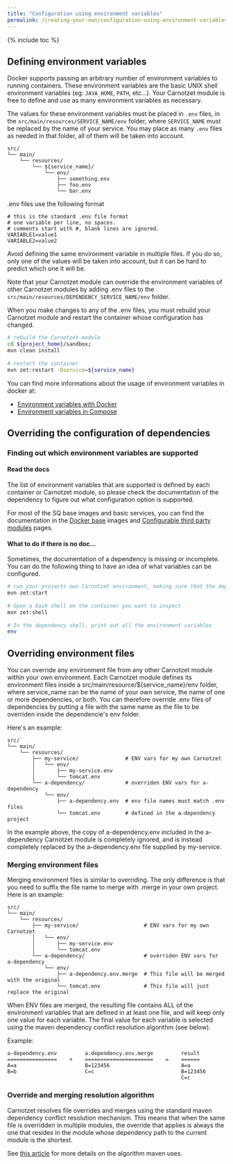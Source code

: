 ```yaml
---
title: "Configuration using environment variables"
permalink: /creating-your-own/configuration-using-environment-variables
---
```


{% include toc %}

## Defining environment variables

Docker supports passing an arbitrary number of environment variables to running containers. 
These environment variables are the basic UNIX shell environment variables (eg: `JAVA_HOME`, `PATH`, etc…). 
Your Carnotzet module is free to define and use as many environment variables as necessary.

The values for these environment variables must be placed in `.env` files, in the `src/main/resources/SERVICE_NAME/env` folder, where `SERVICE_NAME` must be replaced by the name of your service. 
You may place as many `.env` files as needed in that folder, all of them will be taken into account.

```
src/
└── main/
    └── resources/
        └── ${service_name}/
            └── env/
                ├── something.env
                ├── foo.env
                └── bar.env
```

.env files use the following format
```
# this is the standard .env file format
# one variable per line, no spaces.
# comments start with #, blank lines are ignored.
VARIABLE1=value1
VARIABLE2=value2
```

Avoid defining the same environment variable in multiple files. If you do so, only one of the values will be taken into account, but it can be hard to predict which one it will be.

Note that your Carnotzet module can override the environment variables of other Carnotzet modules by adding .env files to the `src/main/resources/DEPENDENCY_SERVICE_NAME/env` folder.

When you make changes to any of the .env files, you must rebuild your Carnotzet module and restart the container whose configuration has changed.

```bash
# rebuild the Carnotzet module
cd ${project_home}/sandbox;
mvn clean install
 
# restart the container
mvn zet:restart -Dservice=${service_name}
```

You can find more informations about the usage of environment variables in docker at:

* [Environment variables with Docker](http://serverascode.com/2014/05/29/environment-variables-with-docker.html) 
* [Environment variables in Compose](https://docs.docker.com/compose/environment-variables/)

## Overriding the configuration of dependencies

### Finding out which environment variables are supported

#### Read the docs
The list of environment variables that are supported is defined by each container or Carnotzet module, so please check the documentation of the dependency to figure out what configuration option is supported.

For most of the SQ base images and basic services, you can find the documentation in the [Docker base](/docker-base-images) images and [Configurable third party modules](/third-party-modules/) pages.

#### What to do if there is no doc…

Sometimes, the documentation of a dependency is missing or incomplete. You can do the following thing to have an idea of what variables can be configured.

```bash
# run your projects own Carnotzet environment, making sure that the dependency you want to inspect is started
mvn zet:start
 
# Open a bash shell on the container you want to inspect
mvn zet:shell
 
# In the dependency shell, print out all the environment variables
env
```

## Overriding environment files

You can override any environment file from any other Carnotzet module within your own environment. 
Each Carnotzet module defines its environment files inside a src/main/resource/${service_name}/env folder, where service_name can be the name of your own service, the name of one or more dependencies, or both. You can therefore override .env files of dependencies by putting a file with the same name as the file to be overriden inside the dependencie's env folder.

Here's an example:
```
src/
└── main/
    └── resources/
        ├── my-service/               # ENV vars for my own Carnotzet
        │   └── env/
        │       ├── my-service.env
        │       └── tomcat.env
        └── a-dependency/             # overriden ENV vars for a-dependency
            └── env/
                ├── a-dependency.env  # env file names must match .env files
                └── tomcat.env        # defined in the a-dependency project
```

In the example above, the copy of a-dependency.env included in the a-dependency Carnotzet module is completely ignored, and is instead completely replaced by the a-dependency.env file supplied by my-service.

### Merging environment files

Merging environment files is similar to overriding. The only difference is that you need to suffix the file name to merge with .merge in your own project. Here is an example:

```
src/
└── main/
    └── resources/
        ├── my-service/                     # ENV vars for my own Carnotzet
        │   └── env/
        │       ├── my-service.env
        │       └── tomcat.env
        └── a-dependency/                   # overriden ENV vars for a-dependency
            └── env/
                ├── a-dependency.env.merge  # This file will be merged with the original
                └── tomcat.env              # This file will just replace the original
```
When ENV files are merged, the resulting file contains ALL of the environment variables that are defined in at least one file, and will keep only one value for each variable. The final value for each variable is selected using the maven dependency conflict resolution algorithm (see below).

Example:
```
a-dependency.env         a.dependency.env.merge         result
================    +    ======================    =    ======
A=a                      B=123456                       A=a
B=b                      C=c                            B=123456
                                                        C=c
```

### Override and merging resolution algorithm

Carnotzet resolves file overrides and merges using the standard maven dependency conflict resolution mechanism. This means that when the same file is overridden in multiple modules, the override that applies is always the one that resides in the module whose dependency path to the current module is the shortest.

See [this article](http://guntherpopp.blogspot.ch/2011/02/understanding-maven-dependency.html) for more details on the algorithm maven uses.
